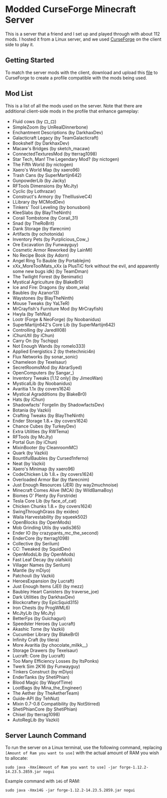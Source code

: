 # Modded CurseForge Minecraft Server

This is a server that a friend and I set up and played through with about 112 mods. I hosted it from a Linux server, and we used [CurseForge](https://www.curseforge.com/) on the client side to play it.

## Getting Started

To match the server mods with the client, download and upload this [file](https://github.com/CarterPry/modded-mc-server/blob/main/UploadThistoCurseForgeForClientSideModsToPlay.zip) to CurseForge to create a profile compatible with the mods being used.

## Mod List

This is a list of all the mods used on the server. Note that there are additional client-side mods in the profile that enhance gameplay:

- Fluid cows (by ロ_ロ)
- SimpleZoom (by UnRealDinnerbone)
- Enchantment Descriptions (by DarkhaxDev)
- Galacticraft Legacy (by TeamGalacticraft)
- Bookshelf (by DarkhaxDev)
- Macaw's Bridges (by sketch_macaw)
- ConnectedTexturesMod (by tterrag1098)
- Star Tech, Man! The Legendary Mod? (by nictogen)
- The Fifth World (by nictogen)
- Xaero's World Map (by xaero96)
- Trash Cans (by SuperMartijn642)
- GunpowderLib (by Jacky)
- RFTools Dimensions (by McJty)
- Cyclic (by Lothrazar)
- Construct's Armory (by TheIllusiveC4)
- LLibrary (by MCModDev)
- Tinkers' Tool Leveling (by bonusboni)
- KleeSlabs (by BlayTheNinth)
- Corail Tombstone (by Corail_31)
- Snad (by TheRoBrit)
- Dank Storage (by tfarecnim)
- Artifacts (by ochotonida)
- Inventory Pets (by Purplicious_Cow_)
- Ore Excavation (by Funwayguy)
- Cosmetic Armor Reworked (by LainMI)
- No Recipe Book (by Adorn)
- Angel Ring To Bauble (by Portablejim)
- xXx_MoreToolMats_xXx (a PlusTiC fork without the evil, and apparently some new bugs idk) (by TeamDman)
- The Twilight Forest (by Benimatic)
- Mystical Agriculture (by BlakeBr0)
- Ice and Fire: Dragons (by sbom_xela)
- Baubles (by Azanor13)
- Waystones (by BlayTheNinth)
- Mouse Tweaks (by YaLTeR)
- MrCrayfish's Furniture Mod (by MrCrayfish)
- Hwyla (by TehNut)
- Lootr (Forge & NeoForge) (by Noobanidus)
- SuperMartijn642's Core Lib (by SuperMartijn642)
- Controlling (by Jaredlll08)
- iChunUtil (by iChun)
- Carry On (by Tschipp)
- Not Enough Wands (by romelo333)
- Applied Energistics 2 (by thetechnici4n)
- Flux Networks (by sonar_sonic)
- Chameleon (by Texelsaur)
- SecretRoomsMod (by AbrarSyed)
- OpenComputers (by Sangar_)
- Inventory Tweaks [1.12 only] (by JimeoWan)
- MysticalLib (by Noobanidus)
- Avaritia 1.1x (by covers1624)
- Mystical Agradditions (by BlakeBr0)
- Hats (by iChun)
- Shadowfacts' Forgelin (by ShadowfactsDev)
- Botania (by Vazkii)
- Crafting Tweaks (by BlayTheNinth)
- Ender Storage 1.8.+ (by covers1624)
- Chance Cubes (by TurkeyDev)
- Extra Utilities (by RWTema)
- RFTools (by McJty)
- Portal Gun (by iChun)
- MixinBooter (by CleanroomMC)
- Quark (by Vazkii)
- BountifulBaubles (by Cursed1nferno)
- Neat (by Vazkii)
- Xaero's Minimap (by xaero96)
- CodeChicken Lib 1.8.+ (by covers1624)
- Overloaded Armor Bar (by tfarecnim)
- Just Enough Resources (JER) (by way2muchnoise)
- Minecraft Comes Alive (MCA) (by WildBamaBoy)
- Biomes O' Plenty (by Forstride)
- Tesla Core Lib (by face_of_cat)
- Chicken Chunks 1.8.+ (by covers1624)
- SwingThroughGrass (by exidex)
- Waila Harvestability (by squeek502)
- OpenBlocks (by OpenMods)
- Mob Grinding Utils (by vadis365)
- Ender IO (by crazypants_mc_the_second)
- EnderCore (by tterrag1098)
- Collective (by Serilum)
- CC: Tweaked (by SquidDev)
- OpenModsLib (by OpenMods)
- Fast Leaf Decay (by olafskiii)
- Villager Names (by Serilum)
- Mantle (by mDiyo)
- Patchouli (by Vazkii)
- HeroesExpansion (by Lucraft)
- Just Enough Items (JEI) (by mezz)
- Baubley Heart Canisters (by traverse_joe)
- Dark Utilities (by DarkhaxDev)
- Blockcraftery (by EpicSquid315)
- Iron Chests (by ProgWML6)
- McJtyLib (by McJty)
- BetterFps (by Guichaguri)
- Speedster Heroes (by Lucraft)
- Akashic Tome (by Vazkii)
- Cucumber Library (by BlakeBr0)
- Infinity Craft (by tilera)
- More Avaritia (by chocolate_milkk__)
- Storage Drawers (by Texelsaur)
- Lucraft: Core (by Lucraft)
- Too Many Efficiency Losses (by ItsPonks)
- Twerk Sim 2K16 (by Funwayguy)
- Tinkers Construct (by mDiyo)
- EnderTanks (by ShetiPhian)
- Blood Magic (by WayofTime)
- LootBags (by Mina_the_Engineer)
- The Aether (by TheAetherTeam)
- Guide-API (by TehNut)
- Mixin 0.7-0.8 Compatibility (by NotStirred)
- ShetiPhianCore (by ShetiPhian)
- Chisel (by tterrag1098)
- AutoRegLib (by Vazkii)

## Server Launch Command

To run the server on a Linux terminal, use the following command, replacing `[Amount of Ram you want to use]` with the actual amount of RAM you wish to allocate:

```
sudo java -Xmx[Amount of Ram you want to use] -jar forge-1.12.2-14.23.5.2859.jar nogui
```

Example command with `14G` of RAM:

```
sudo java -Xmx14G -jar forge-1.12.2-14.23.5.2859.jar nogui
```

